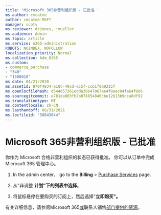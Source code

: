 ```yaml
---
title: 'Microsoft 365非营利组织版 - 已批准 '
ms.author: cmcatee
author: cmcatee-MSFT
manager: scotv
ms.reviewer: drjones, jmueller
ms.audience: Admin
ms.topic: article
ms.service: o365-administration
ROBOTS: NOINDEX, NOFOLLOW
localization_priority: Normal
ms.collection: Adm_O365
ms.custom:
- commerce_purchase
- "340"
- "1500010"
ms.date: 04/21/2020
ms.assetid: 870f4834-a10c-49cd-ac5f-ccb1f0a9215f
ms.openlocfilehash: d544d57361edda30647067ae4f0aec04fa64f806
ms.sourcegitcommit: e781da003fb7b878854846cbe12b13b9dca8df92
ms.translationtype: MT
ms.contentlocale: zh-CN
ms.lasthandoff: 08/31/2021
ms.locfileid: "58843044"
---
```

# <a name="microsoft-365-for-nonprofits---approved"></a>Microsoft 365非营利组织版 - 已批准

你作为 Microsoft 合格非营利组织的状态已获得批准。 你可以从订单中完成Microsoft 365 管理中心。

1. In the admin center， go to the **Billing** \> [Purchase Services](https://go.microsoft.com/fwlink/p/?linkid=868433) page.

2. 从"非调整 **计划"下的列表中选择**。

3. 将鼠标悬停在要购买的订阅上，然后选择"**立即购买"。**

有关详细信息，请参阅Microsoft 365[或](https://www.microsoft.com/nonprofits/microsoft-365)联系人销售[部门提供的资源](https://www.microsoft.com/nonprofits/contact-us)。
